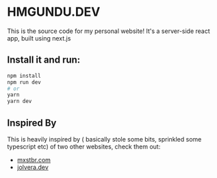 # HMGUNDU.DEV

This is the source code for my personal website! It's a server-side react app, built using next.js

## Install it and run:

```bash
npm install
npm run dev
# or
yarn
yarn dev
```

## Inspired By

This is heavily inspired by ( basically stole some bits, sprinkled some typescript etc) of two other websites, check them out:

- [mxstbr.com](https://github.com/mxstbr/mxstbr.com)
- [jolvera.dev](https://github.com/j0lv3r4/jolvera.dev)

